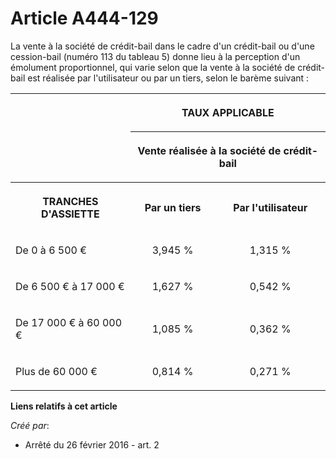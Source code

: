 # Article A444-129

La vente à la société de crédit-bail dans le cadre d'un crédit-bail ou d'une cession-bail (numéro 113 du tableau 5) donne
lieu à la perception d'un émolument proportionnel, qui varie selon que la vente à la société de crédit-bail est réalisée par
l'utilisateur ou par un tiers, selon le barème suivant : 

<table>
    <tbody>
      <tr>
        <th rowspan="2">
        </th><th colspan="2">

TAUX APPLICABLE 

</th>
      </tr>
      <tr>
        <th colspan="2">

Vente réalisée à la société de crédit-bail 

</th>
      </tr>
      <tr>
        <th>

TRANCHES D'ASSIETTE 

</th>
        <th>

Par un tiers 

</th>
        <th>

Par l'utilisateur 

</th>
      </tr>
      <tr>
        <td valign="middle" align="left">

De 0 à 6 500 € 

</td>
        <td align="center" valign="middle">

3,945 % 

</td>
        <td valign="middle" align="center">

1,315 % 

</td>
      </tr>
      <tr>
        <td align="left" valign="middle">

De 6 500 € à 17 000 € 

</td>
        <td valign="middle" align="center">

1,627 % 

</td>
        <td valign="middle" align="center">

0,542 % 

</td>
      </tr>
      <tr>
        <td valign="middle" align="left">

De 17 000 € à 60 000 € 

</td>
        <td align="center" valign="middle">

1,085 % 

</td>
        <td valign="middle" align="center">

0,362 % 

</td>
      </tr>
      <tr>
        <td valign="middle" align="left">

Plus de 60 000 € 

</td>
        <td valign="middle" align="center">

0,814 % 

</td>
        <td valign="middle" align="center">

0,271 % 

</td>
      </tr>
    </tbody>
  </table>

**Liens relatifs à cet article**

_Créé par_:

  - Arrêté du 26 février 2016 - art. 2
